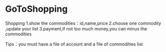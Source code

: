 # GoToShopping

Shopping
    1.show the commodities：id,name,price
    2.choose one commodity ,update your list
    3.payment,if not too much money,you can minus the commodities
    
Tips：you must have a file of account and a file of commodities list
